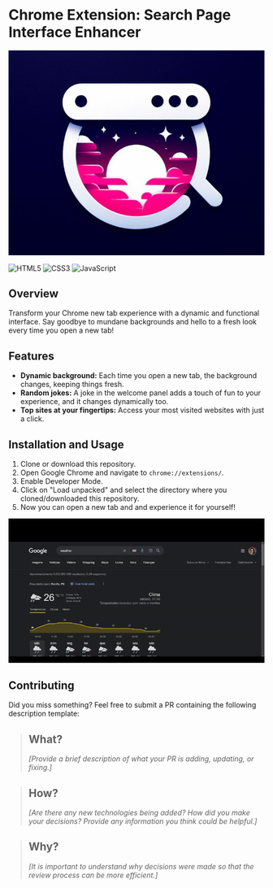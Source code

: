 # Chrome Extension: Search Page Interface Enhancer

![The logo of extension](assets/logo.jpeg)

![HTML5](https://img.shields.io/badge/html5-%23E34F26.svg?style=for-the-badge&logo=html5&logoColor=white)
![CSS3](https://img.shields.io/badge/css3-%231572B6.svg?style=for-the-badge&logo=css3&logoColor=white)
![JavaScript](https://img.shields.io/badge/javascript-%23323330.svg?style=for-the-badge&logo=javascript&logoColor=%23F7DF1E)

## Overview
Transform your Chrome new tab experience with a dynamic and functional interface. Say goodbye to mundane backgrounds and hello to a fresh look every time you open a new tab!

## Features
- **Dynamic background:** Each time you open a new tab, the background changes, keeping things fresh.
- **Random jokes:** A joke in the welcome panel adds a touch of fun to your experience, and it changes dynamically too.
- **Top sites at your fingertips:** Access your most visited websites with just a click.

## Installation and Usage
1. Clone or download this repository.
2. Open Google Chrome and navigate to `chrome://extensions/`.
3. Enable Developer Mode.
4. Click on "Load unpacked" and select the directory where you cloned/downloaded this repository.
5. Now you can open a new tab and and experience it for yourself!

![Demo video](assets/demo-video.gif)

## Contributing
Did you miss something? Feel free to submit a PR containing the following description template:

> ## What? 
> *[Provide a brief description of what your PR is adding, updating, or fixing.]*

> ## How?
> *[Are there any new technologies being added? How did you make your decisions? Provide any information you think could be helpful.]*

> ## Why?
> *[It is important to understand why decisions were made so that the review process can be more efficient.]*


